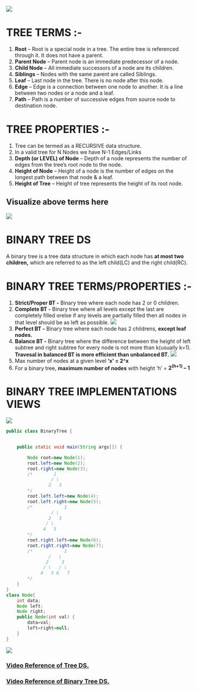 ![](https://cdn.shortpixel.ai/client/to_avif,q_glossy,ret_img,w_954/https://simplesnippets.tech/wp-content/uploads/2020/10/real-world-tree-diagram.png)

# **TREE TERMS :-**

1. **Root** – Root is a special node in a tree. The entire tree is referenced through it. It does not have a parent.
2. **Parent Node** – Parent node is an immediate predecessor of a node.
3. **Child Node** – All immediate successors of a node are its children.
4. **Siblings** – Nodes with the same parent are called Siblings.
5. **Leaf** – Last node in the tree. There is no node after this node.
6. **Edge** – Edge is a connection between one node to another. It is a line between two nodes or a node and a leaf.
7. **Path** – Path is a number of successive edges from source node to destination node.

# **TREE PROPERTIES :-**

1. Tree can be termed as a RECURSIVE data structure.
2. In a valid tree for N Nodes we have N-1 Edges/Links
3. **Depth (or LEVEL) of Node** – Depth of a node represents the number of edges from the tree’s root node to the node.
4. **Height of Node** – Height of a node is the number of edges on the longest path between that node & a leaf.
5. **Height of Tree** – Height of tree represents the height of its root node.

## **Visualize above terms here**

![](https://i.ibb.co/NyFwKpL/Tree-DS.png)

# **BINARY TREE DS**

A binary tree is a tree data structure in which each node has **at most two children,** which are referred to as the left child(LC) and the right child(RC).

# **BINARY TREE TERMS/PROPERTIES :-**

1. **Strict/Proper BT -** Binary tree where each node has 2 or 0 children.
2. **Complete BT -** Binary tree where all levels except the last are completely filled orelse if any levels are partially filled then all nodes in that level should be as left as possible.
   ![](https://i.ibb.co/bd3fyYk/BT-DS-1.png)
3. **Perfect BT -** Binary tree where each node has 2 childrens, **except leaf nodes.**
4. **Balance BT -** Binary tree where the difference between the height of left subtree and right subtree for every node is not more than k(usually k=1).
   **Travesal in balanced BT is more efficient than unbalanced BT.**
   ![](https://i.ibb.co/nPNZn9W/BT-DS-2.png)
5. Max number of nodes at a given level **‘x’ = 2^x**
6. For a binary tree, **maximum number of nodes** with height ‘h’ = **2<sup>(h+1)</sup> – 1**

# **BINARY TREE IMPLEMENTATIONS VIEWS**

![](https://cdn.shortpixel.ai/client/to_avif,q_glossy,ret_img,w_1010/https://simplesnippets.tech/wp-content/uploads/2020/10/binary-tree-logical-diagram.png)

```java
public class BinaryTree {


	public static void main(String args[]) {

		Node root=new Node(1);
		root.left=new Node(2);
		root.right=new Node(3);
		/*        1
		         / \
		        2   3
		*/
		root.left.left=new Node(4);
		root.left.right=new Node(5);
		/*            1
			     / \
			    2	3
			   / \
			  4   5
		*/
		root.right.left=new Node(6);
		root.right.right=new Node(7);
		/*            1
			    /   \
			   2	 3
			  / \   / \
			 4   5 6   7
		*/
	}
}
class Node{
	int data;
	Node left;
	Node right;
	public Node(int val) {
		data=val;
		left=right=null;
	}
}
```

![](https://cdn.shortpixel.ai/client/to_avif,q_glossy,ret_img,w_892/https://simplesnippets.tech/wp-content/uploads/2020/10/binary-tree-as-array-implementation-diagram.png)

### **[Video Reference of Tree DS.](https://youtu.be/URRNruf2yVk)**

### **[Video Reference of Binary Tree DS.](https://youtu.be/zW4JZt6Wud8)**
